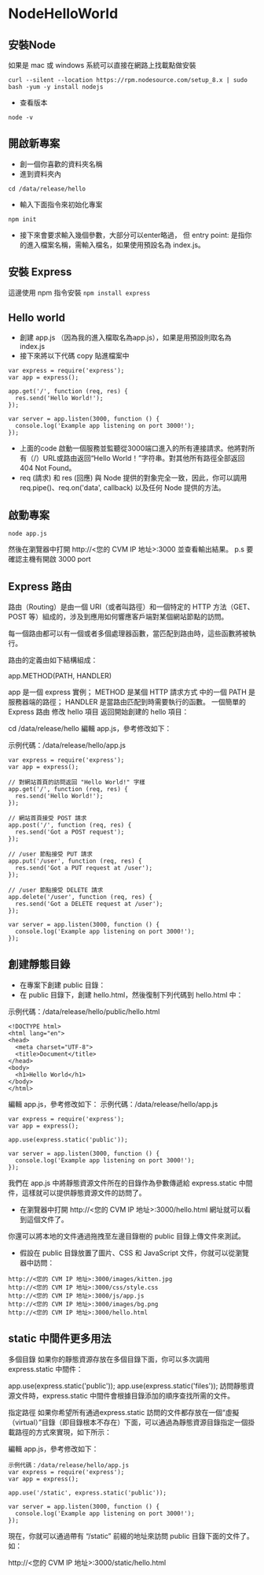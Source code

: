# NodeHelloWorld

## 安裝Node
如果是 mac 或 windows 系統可以直接在網路上找載點做安裝
```
curl --silent --location https://rpm.nodesource.com/setup_8.x | sudo bash -yum -y install nodejs
```
* 查看版本
```
node -v
```

## 開啟新專案

* 創一個你喜歡的資料夾名稱
* 進到資料夾內
```
cd /data/release/hello
```
* 輸入下面指令來初始化專案 
```
npm init
```
* 接下來會要求輸入幾個參數，大部分可以enter略過， 但 entry point: 是指你的進入檔案名稱，需輸入檔名，如果使用預設名為 index.js。

## 安裝 Express
這邊使用 npm 指令安裝
``
npm install express
``

## Hello world

* 創建 app.js （因為我的進入檔取名為app.js），如果是用預設則取名為index.js
* 接下來將以下代碼 copy 貼進檔案中

```
var express = require('express');
var app = express();

app.get('/', function (req, res) {
  res.send('Hello World!');
});

var server = app.listen(3000, function () {
  console.log('Example app listening on port 3000!');
});
```
* 上面的code 啟動一個服務並監聽從3000端口進入的所有連接請求。他將對所有（/）URL或路由返回“Hello World！”字符串。對其他所有路徑全部返回404 Not Found。
* req (請求) 和 res (回應) 與 Node 提供的對象完全一致，因此，你可以調用 req.pipe()、req.on('data', callback) 以及任何 Node 提供的方法。

## 啟動專案
```
node app.js
```
然後在瀏覽器中打開 http://<您的 CVM IP 地址>:3000 並查看輸出結果。
p.s 要確認主機有開啟 3000 port

## Express 路由
路由（Routing）是由一個 URI（或者叫路徑）和一個特定的 HTTP 方法（GET、POST 等）組成的，涉及到應用如何響應客戶端對某個網站節點的訪問。

每一個路由都可以有一個或者多個處理器函數，當匹配到路由時，這些函數將被執行。

路由的定義由如下結構組成：

app.METHOD(PATH, HANDLER)

app 是一個 express 實例；
METHOD 是某個 HTTP 請求方式 中的一個
PATH 是服務器端的路徑；
HANDLER 是當路由匹配到時需要執行的函數。
一個簡單的 Express 路由
修改 hello 項目
返回開始創建​​的 hello 項目：

cd /data/release/hello
編輯 app.js，參考修改如下：

示例代碼：/data/release/hello/app.js
```
var express = require('express');
var app = express();

// 對網站首頁的訪問返回 "Hello World!" 字樣
app.get('/', function (req, res) {
  res.send('Hello World!');
});

// 網站首頁接受 POST 請求
app.post('/', function (req, res) {
  res.send('Got a POST request');
});

// /user 節點接受 PUT 請求
app.put('/user', function (req, res) {
  res.send('Got a PUT request at /user');
});

// /user 節點接受 DELETE 請求
app.delete('/user', function (req, res) {
  res.send('Got a DELETE request at /user');
});

var server = app.listen(3000, function () {
  console.log('Example app listening on port 3000!');
});
```


## 創建靜態目錄
* 在專案下創建 public 目錄：
* 在 public 目錄下，創建 hello.html，然後復制下列代碼到 hello.html 中：

示例代碼：/data/release/hello/public/hello.html
```
<!DOCTYPE html>
<html lang="en">
<head>
  <meta charset="UTF-8">
  <title>Document</title>
</head>
<body>
  <h1>Hello World</h1>
</body>
</html>
```

編輯 app.js，參考修改如下：
示例代碼：/data/release/hello/app.js
```
var express = require('express');
var app = express();

app.use(express.static('public'));

var server = app.listen(3000, function () {
  console.log('Example app listening on port 3000!');
});
```
我們在 app.js 中將靜態資源文件所在的目錄作為參數傳遞給 express.static 中間件，這樣就可以提供靜態資源文件的訪問了。

* 在瀏覽器中打開 http://<您的 CVM IP 地址>:3000/hello.html 網址就可以看到這個文件了。

你還可以將本地的文件通過拖拽至左邊目錄樹的 public 目錄上傳文件來測試。

* 假設在 public 目錄放置了圖片、CSS 和 JavaScript 文件，你就可以從瀏覽器中訪問：
```
http://<您的 CVM IP 地址>:3000/images/kitten.jpg
http://<您的 CVM IP 地址>:3000/css/style.css
http://<您的 CVM IP 地址>:3000/js/app.js
http://<您的 CVM IP 地址>:3000/images/bg.png
http://<您的 CVM IP 地址>:3000/hello.html
```
## static 中間件更多用法
多個目錄
如果你的靜態資源存放在多個目錄下面，你可以多次調用 express.static 中間件：

app.use(express.static('public'));
app.use(express.static('files'));
訪問靜態資源文件時，express.static 中間件會根據目錄添加的順序查找所需的文件。

指定路徑
如果你希望所有通過express.static 訪問的文件都存放在一個“虛擬（virtual）”目錄（即目錄根本不存在）下面，可以通過為靜態資源目錄指定一個掛載路徑的方式來實現，如下所示：

編輯 app.js，參考修改如下：
```
示例代碼：/data/release/hello/app.js
var express = require('express');
var app = express();

app.use('/static', express.static('public'));

var server = app.listen(3000, function () {
  console.log('Example app listening on port 3000!');
});
```

現在，你就可以通過帶有 “/static” 前綴的地址來訪問 public 目錄下面的文件了。如：

http://<您的 CVM IP 地址>:3000/static/hello.html
